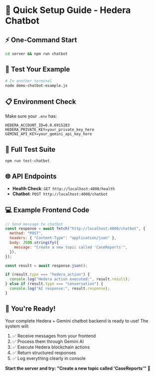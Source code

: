 # 🚀 Quick Setup Guide - Hedera Chatbot

## ⚡ One-Command Start

```bash
cd server && npm run chatbot
```

## 🎯 Test Your Example

```bash
# In another terminal
node demo-chatbot-example.js
```

## 📋 Environment Check

Make sure your `.env` has:

```env
HEDERA_ACCOUNT_ID=0.0.6915283
HEDERA_PRIVATE_KEY=your_private_key_here
GEMINI_API_KEY=your_gemini_api_key_here
```

## 🧪 Full Test Suite

```bash
npm run test-chatbot
```

## 🌐 API Endpoints

- **Health Check**: `GET http://localhost:4000/health`
- **Chatbot**: `POST http://localhost:4000/chatbot`

## 💻 Example Frontend Code

```javascript
// Send message to chatbot
const response = await fetch("http://localhost:4000/chatbot", {
  method: "POST",
  headers: { "Content-Type": "application/json" },
  body: JSON.stringify({
    message: "Create a new topic called 'CaseReports'",
  }),
});

const result = await response.json();

if (result.type === "hedera_action") {
  console.log("Hedera action executed:", result.result);
} else if (result.type === "conversation") {
  console.log("AI response:", result.response);
}
```

## 🎉 You're Ready!

Your complete Hedera + Gemini chatbot backend is ready to use! The system will:

1. ✅ Receive messages from your frontend
2. ✅ Process them through Gemini AI
3. ✅ Execute Hedera blockchain actions
4. ✅ Return structured responses
5. ✅ Log everything clearly in console

**Start the server and try: "Create a new topic called 'CaseReports'"** 🚀

